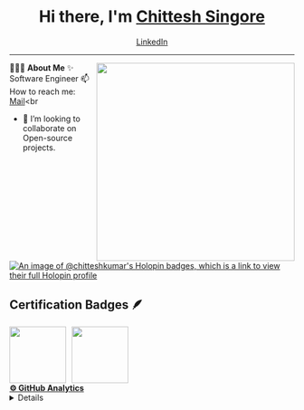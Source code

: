 <h1 align="center"> Hi there, I'm <a href="https://github.com/ChitteshKumar">Chittesh Singore</a> </h1>

<!--- Adding Header Elements -->
<p align="center">
  <a href="https://www.linkedin.com/in/chittesh-kumar-singore-381ab324b">LinkedIn</a> 
</p>

-----------------------------------------------------------
👨🏻‍💻 **About Me**<img src="https://raw.githubusercontent.com/sanjay-kv/sanjay-kv/main/Assets/illustration.png" min-width="300px" max-width="300px" width="350px" align="right"> 
✨ Software Engineer
📫 How to reach me: [Mail](chitteshkrsingore@gmail.com)<br
<!--- Adding Tech Stack open Section -->

- 💞️ I’m looking to collaborate on Open-source projects.

[![An image of @chitteshkumar's Holopin badges, which is a link to view their full Holopin profile](https://holopin.me/chitteshkumar)](https://holopin.io/@chitteshkumar)

## Certification Badges 🪶
<div style='display:flex; align-items:center; gap: 10px;' align='center'>
<a href="https://www.holopin.io/userbadge/cm1oxvfda99630cmnj9vanlh1">
<img src="https://assets.holopin.io/hf2024levels/level0-sloth-code-0-0-0-0.webp" width="100px" height="100px" />

<a href="https://learn.microsoft.com/api/achievements/share/en-us/ChitteshSingore-6358/HRTXSF38?sharingId=6DE216323B20B5C5">
<img src="https://learn.microsoft.com/en-us/training/achievements/microsoft-learn-challenge-build-2024-badge.png" width="100px" height="100px" />


  
</div>



<!--- 2nd Section on GitHub Analytics -->


  <summary><b>⚙️ GitHub Analytics</b></summary>
<!-- <a href="https://github.com/ChitteshKumar">
   <img height="155em" src="https://raw.githubusercontent.com/sanjay-kv/github-card-template/master/profile-summary-card-output/github_dark/0-profile-details.svg" alt="Sanjay K V github stats" />
    <img height="155em" src="https://raw.githubusercontent.com/sanjayviswa/github-card-template/master/profile-summary-card-output/github_dark/3-stats.svg" alt="Sanjay K V github stats" />
<br> -->
     

<!--- 3rd Section on Recent Projects -->

  <details>	
    <summary><b>📚 Recent Projects/ Activity</b></summary><br>

  ✨ [Simulation of Swarm Robotics](https://github.com/ChitteshKumar/swarm_robotics_pheromones)<br>
